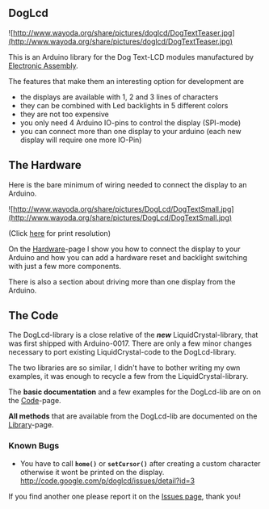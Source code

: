## DogLcd ##
![http://www.wayoda.org/share/pictures/doglcd/DogTextTeaser.jpg](http://www.wayoda.org/share/pictures/doglcd/DogTextTeaser.jpg)

This is an Arduino library for the Dog Text-LCD modules manufactured by
[Electronic Assembly](http://www.lcd-module.com/products/dog.html).

The features that make them an interesting option for development are
  * the displays are available with 1, 2 and 3 lines of characters
  * they can be combined with Led backlights in 5 different colors
  * they are not too expensive
  * you only need 4 Arduino IO-pins to control the display (SPI-mode)
  * you can connect more than one display to your arduino (each new display will require one more IO-Pin)

## The Hardware ##
Here is the bare minimum of wiring needed to connect the display to an Arduino.

![http://www.wayoda.org/share/pictures/DogLcd/DogTextSmall.jpg](http://www.wayoda.org/share/pictures/DogLcd/DogTextSmall.jpg)

(Click [here](http://www.wayoda.org/share/pictures/DogLcd/DogText.jpg) for print resolution)

On the [Hardware](Hardware.md)-page I show you how to connect the display to your Arduino and how you can add a hardware reset and backlight switching with just a few more components.

There is also a section about driving more than one display from the Arduino.

## The Code ##
The DogLcd-library is a close relative of the **_new_** LiquidCrystal-library, that was first shipped with Arduino-0017. There are only a few minor changes necessary to port existing LiquidCrystal-code to the DogLcd-library.

The two libraries are so similar, I didn't have to bother writing my own examples, it was enough to recycle a few from the LiquidCrystal-library.

The **basic documentation** and a few examples for the DogLcd-lib are on on the [Code](Code.md)-page.

**All methods** that are available from the DogLcd-lib are documented on the [Library](Library.md)-page.

### Known Bugs ###
  * You have to call **`home()`** or **`setCursor()`** after creating a custom character otherwise it wont be printed on the display. http://code.google.com/p/doglcd/issues/detail?id=3

If you find another one please report it on the [Issues page](http://code.google.com/p/doglcd/issues), thank you!




